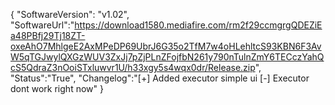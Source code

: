 {
    "SoftwareVersion": "v1.02",
    "SoftwareUrl":"https://download1580.mediafire.com/rm2f29ccmgrgQDEZiEa48PBfj29Tj18ZT-oxeAhO7MhlgeE2AxMPeDP69UbrJ6G35o2TfM7w4oHLehltcS93KBN6F3AvW5qTGJwylQXGzWUV3ZxJj7pZjPLnZFojfbN261y790nTulnZmY6TECczYahQcS5QdraZ3nOoiSTxluwvr1U/h33xgy5s4wqx0dr/Release.zip",
    "Status":"True",
    "Changelog":"[+] Added executor simple ui
[-] Executor dont work right now"
}
